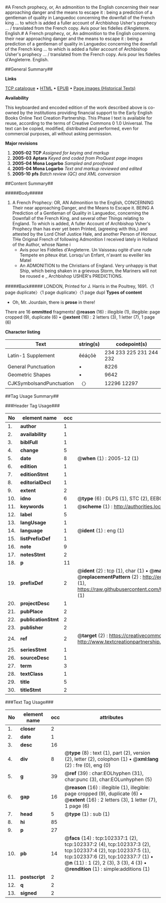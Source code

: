 #A French prophecy, or, An admonition to the English concerning their near approaching danger and the means to escape it : being a prediction of a gentleman of quality in Languedoc concerning the downfall of the French king ... to which is added a fuller account of Archbishop Usher's prophecy ... / translated from the French copy. Avis pour les fidelles d'Angleterre. English.#
A French prophecy, or, An admonition to the English concerning their near approaching danger and the means to escape it : being a prediction of a gentleman of quality in Languedoc concerning the downfall of the French king ... to which is added a fuller account of Archbishop Usher's prophecy ... / translated from the French copy.
Avis pour les fidelles d'Angleterre. English.

##General Summary##

**Links**

[TCP catalogue](http://www.ota.ox.ac.uk/tcp/)  • 
[HTML](http://tei.it.ox.ac.uk/tcp/Texts-HTML/free/A40/A40466.html)  • 
[EPUB](http://tei.it.ox.ac.uk/tcp/Texts-EPUB/free/A40/A40466.epub) • 
[Page images (Historical Texts)](https://data.historicaltexts.jisc.ac.uk/view?pubId=eebo-14438669e&pageId=eebo-14438669e-102337-1)

**Availability**

This keyboarded and encoded edition of the
	       work described above is co-owned by the institutions
	       providing financial support to the Early English Books
	       Online Text Creation Partnership. This Phase I text is
	       available for reuse, according to the terms of Creative
	       Commons 0 1.0 Universal. The text can be copied,
	       modified, distributed and performed, even for
	       commercial purposes, all without asking permission.

**Major revisions**

1. __2005-02__ __TCP__ *Assigned for keying and markup*
1. __2005-03__ __Aptara__ *Keyed and coded from ProQuest page images*
1. __2005-04__ __Mona Logarbo__ *Sampled and proofread*
1. __2005-04__ __Mona Logarbo__ *Text and markup reviewed and edited*
1. __2005-10__ __pfs__ *Batch review (QC) and XML conversion*

##Content Summary##

#####Body#####

1. A French Prophecy:
OR, AN
Admonition to the English,
CONCERNING
Their near approaching Danger, and the Means to Escape it.
BEING
A Prediction of a Gentleman of Quality in Languedoc, concerning the
Downfall of the French King, and several other Things relating
to England.
To which is added,
A fuller Account of Archbishop Vsher's Prophecy than has ever yet been
Printed, (agreeing with this,) and attested by the Lord Chief Justice Hale,
and another Person of Honour.
THe Original French of following Admonition I received lately in Holland of the
Author, whose Name i
      * Avis pour les
Fidelles d'Angleterre.
Un Vaisseau ogitè d'une rude Tempete en piteux
êtat. Lorsqu'un Enfant, n'avant su eveiller les Matel
      * An ADMONITION
to the Christians of England.
Very unhappy is that Ship, which being shaken
in a grievous Storm, the Mariners will not
be roused e
    _ Archbishop USHER's PREDICTIONS.

#####Back#####
LONDON, Printed for J. Harris in the Poultrey, 1691.〈1 page duplicate〉〈1 page duplicate〉〈1 page dupl
**Types of content**

  * Oh, Mr. Jourdain, there is **prose** in there!

There are 16 **ommitted** fragments! 
 @__reason__ (16) : illegible (1), illegible: page cropped (9), duplicate (6)  •  @__extent__ (16) : 2 letters (3), 1 letter (7), 1 page (6)

**Character listing**


|Text|string(s)|codepoint(s)|
|---|---|---|
|Latin-1 Supplement|êéáçôè|234 233 225 231 244 232|
|General Punctuation|•|8226|
|Geometric Shapes|▪|9642|
|CJKSymbolsandPunctuation|〈〉|12296 12297|

##Tag Usage Summary##

###Header Tag Usage###

|No|element name|occ|attributes|
|---|---|---|---|
|1.|__author__|1||
|2.|__availability__|1||
|3.|__biblFull__|1||
|4.|__change__|5||
|5.|__date__|8| @__when__ (1) : 2005-12 (1)|
|6.|__edition__|1||
|7.|__editionStmt__|1||
|8.|__editorialDecl__|1||
|9.|__extent__|2||
|10.|__idno__|6| @__type__ (6) : DLPS (1), STC (2), EEBO-CITATION (1), OCLC (1), VID (1)|
|11.|__keywords__|1| @__scheme__ (1) : http://authorities.loc.gov/ (1)|
|12.|__label__|5||
|13.|__langUsage__|1||
|14.|__language__|1| @__ident__ (1) : eng (1)|
|15.|__listPrefixDef__|1||
|16.|__note__|9||
|17.|__notesStmt__|2||
|18.|__p__|11||
|19.|__prefixDef__|2| @__ident__ (2) : tcp (1), char (1)  •  @__matchPattern__ (2) : ([0-9\-]+):([0-9IVX]+) (1), (.+) (1)  •  @__replacementPattern__ (2) : http://eebo.chadwyck.com/downloadtiff?vid=$1&page=$2 (1), https://raw.githubusercontent.com/textcreationpartnership/Texts/master/tcpchars.xml#$1 (1)|
|20.|__projectDesc__|1||
|21.|__pubPlace__|2||
|22.|__publicationStmt__|2||
|23.|__publisher__|2||
|24.|__ref__|2| @__target__ (2) : https://creativecommons.org/publicdomain/zero/1.0/ (1), http://www.textcreationpartnership.org/docs/. (1)|
|25.|__seriesStmt__|1||
|26.|__sourceDesc__|1||
|27.|__term__|3||
|28.|__textClass__|1||
|29.|__title__|5||
|30.|__titleStmt__|2||


###Text Tag Usage###

|No|element name|occ|attributes|
|---|---|---|---|
|1.|__closer__|2||
|2.|__date__|1||
|3.|__desc__|16||
|4.|__div__|8| @__type__ (8) : text (1), part (2), version (2), letter (2), colophon (1)  •  @__xml:lang__ (2) : fre (0), eng (0)|
|5.|__g__|39| @__ref__ (39) : char:EOLhyphen (31), char:punc (3), char:EOLunhyphen (5)|
|6.|__gap__|16| @__reason__ (16) : illegible (1), illegible: page cropped (9), duplicate (6)  •  @__extent__ (16) : 2 letters (3), 1 letter (7), 1 page (6)|
|7.|__head__|5| @__type__ (1) : sub (1)|
|8.|__hi__|85||
|9.|__p__|27||
|10.|__pb__|14| @__facs__ (14) : tcp:102337:1 (2), tcp:102337:2 (4), tcp:102337:3 (2), tcp:102337:4 (2), tcp:102337:5 (1), tcp:102337:6 (2), tcp:102337:7 (1)  •  @__n__ (11) : 1 (2), 2 (3), 3 (3), 4 (3)  •  @__rendition__ (1) : simple:additions (1)|
|11.|__postscript__|2||
|12.|__q__|2||
|13.|__signed__|2||
